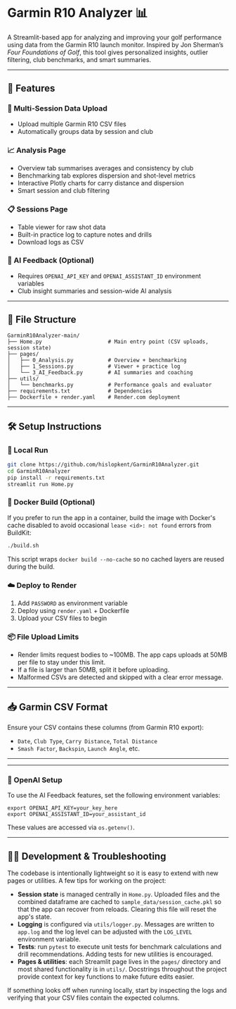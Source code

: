 # Garmin R10 Analyzer 📊

A Streamlit-based app for analyzing and improving your golf performance using data from the Garmin R10 launch monitor. Inspired by Jon Sherman’s *Four Foundations of Golf*, this tool gives personalized insights, outlier filtering, club benchmarks, and smart summaries.

---

## 🚀 Features

### 📁 Multi-Session Data Upload
- Upload multiple Garmin R10 CSV files
- Automatically groups data by session and club

### 📈 Analysis Page
- Overview tab summarises averages and consistency by club
- Benchmarking tab explores dispersion and shot-level metrics
- Interactive Plotly charts for carry distance and dispersion
- Smart session and club filtering

### 📋 Sessions Page
- Table viewer for raw shot data
- Built-in practice log to capture notes and drills
- Download logs as CSV

### 🧠 AI Feedback (Optional)
- Requires `OPENAI_API_KEY` and `OPENAI_ASSISTANT_ID` environment variables
- Club insight summaries and session-wide AI analysis

---

## 📂 File Structure

```
GarminR10Analyzer-main/
├── Home.py                     # Main entry point (CSV uploads, session state)
├── pages/
│   ├── 0_Analysis.py           # Overview + benchmarking
│   ├── 1_Sessions.py           # Viewer + practice log
│   └── 3_AI_Feedback.py        # AI summaries and coaching
├── utils/
│   └── benchmarks.py           # Performance goals and evaluator
├── requirements.txt            # Dependencies
├── Dockerfile + render.yaml    # Render.com deployment
```

---

## 🛠 Setup Instructions

### 🧪 Local Run

```bash
git clone https://github.com/hislopkent/GarminR10Analyzer.git
cd GarminR10Analyzer
pip install -r requirements.txt
streamlit run Home.py
```

### 🐳 Docker Build (Optional)

If you prefer to run the app in a container, build the image with Docker's
cache disabled to avoid occasional `lease <id>: not found` errors from
BuildKit:

```bash
./build.sh
```

This script wraps `docker build --no-cache` so no cached layers are reused
during the build.

### ☁️ Deploy to Render
1. Add `PASSWORD` as environment variable
2. Deploy using `render.yaml` + Dockerfile
3. Upload your CSV files to begin

### 📦 File Upload Limits
- Render limits request bodies to ~100MB. The app caps uploads at 50MB per file to stay under this limit.
- If a file is larger than 50MB, split it before uploading.
- Malformed CSVs are detected and skipped with a clear error message.

---

## 📥 Garmin CSV Format

Ensure your CSV contains these columns (from Garmin R10 export):
- `Date`, `Club Type`, `Carry Distance`, `Total Distance`
- `Smash Factor`, `Backspin`, `Launch Angle`, etc.

---


---
### 🔐 OpenAI Setup
To use the AI Feedback features, set the following environment variables:

```
export OPENAI_API_KEY=your_key_here
export OPENAI_ASSISTANT_ID=your_assistant_id
```
These values are accessed via `os.getenv()`.

---

## 🧑‍💻 Development & Troubleshooting

The codebase is intentionally lightweight so it is easy to extend with new
pages or utilities. A few tips for working on the project:

- **Session state** is managed centrally in `Home.py`. Uploaded files and the
  combined dataframe are cached to `sample_data/session_cache.pkl` so that the
  app can recover from reloads. Clearing this file will reset the app's state.
- **Logging** is configured via `utils/logger.py`. Messages are written to
  `app.log` and the log level can be adjusted with the `LOG_LEVEL`
  environment variable.
- **Tests**: run `pytest` to execute unit tests for benchmark calculations and
  drill recommendations. Adding tests for new utilities is encouraged.
- **Pages & utilities**: each Streamlit page lives in the `pages/` directory and
  most shared functionality is in `utils/`. Docstrings throughout the project
  provide context for key functions to make future edits easier.

If something looks off when running locally, start by inspecting the logs and
verifying that your CSV files contain the expected columns.
